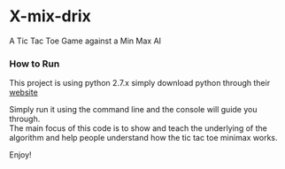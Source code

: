 # X-mix-drix
A Tic Tac Toe Game against a Min Max AI

### How to Run
This project is using python 2.7.x 
simply download python through their [website](https://www.python.org/downloads/)


Simply run it using the command line and the console will guide you through.<br>
The main focus of this code is to show and teach the underlying of the algorithm and help people understand how the tic tac toe minimax works.

Enjoy!
